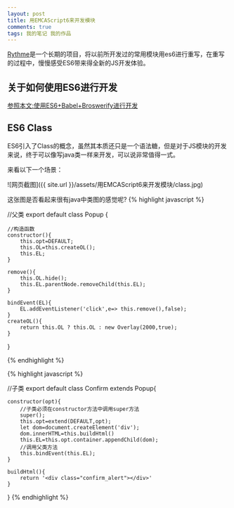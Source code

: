 ```yaml
---
layout: post
title: 用EMCAScript6来开发模块
comments: true
tags: 我的笔记 我的作品
---
```


[Rythme](https://github.com/devWayne/Rythme)是一个长期的项目，将以前所开发过的常用模块用es6进行重写，在重写的过程中，慢慢感受ES6带来得全新的JS开发体验。

## 关于如何使用ES6进行开发

[参照本文:使用ES6+Babel+Broswerify进行开发](http://kylar.cn/2015/02/02/%E4%BD%BF%E7%94%A8ES6+Babel+Broswerify%E8%BF%9B%E8%A1%8C%E5%BC%80%E5%8F%91)

## ES6 Class
ES6引入了Class的概念，虽然其本质还只是一个语法糖，但是对于JS模块的开发来说，终于可以像写java类一样来开发，可以说非常值得一式。

来看以下一个场景：   

![网页截图]({{ site.url }}/assets/用EMCAScript6来开发模块/class.jpg)

这张图是否看起来很有java中类图的感觉呢?
{% highlight javascript %}

//父类
export default class Popup {

	//构造函数
	constructor(){
		this.opt=DEFAULT;
		this.OL=this.createOL();
		this.EL;
	}

	remove(){
		this.OL.hide();
		this.EL.parentNode.removeChild(this.EL);
	}

	bindEvent(EL){
		EL.addEventListener('click',e=> this.remove(),false);	
	}
	createOL(){
		return this.OL ? this.OL : new Overlay(2000,true);
	}
}

{% endhighlight %}

{% highlight javascript %}

//子类
export default class Confirm extends Popup{

	constructor(opt){
		//子类必须在constructor方法中调用super方法
		super();
		this.opt=extend(DEFAULT,opt);
		let dom=document.createElement('div');
		dom.innerHTML=this.buildHtml()
		this.EL=this.opt.container.appendChild(dom);
		//调用父类方法
		this.bindEvent(this.EL);
	}

	buildHtml(){
		return '<div class="confirm_alert"></div>'
	}
}
{% endhighlight %}


	
